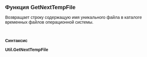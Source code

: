 <html>
<head>
<title>GetNextTempFile</title>
</head>

<body>

<p><font size="4" face="Arial"><strong>Функция GetNextTempFile</strong></font></p>

<p><font face="Arial">Возвращает строку содержащую имя уникального 
файла в каталоге временных файлов операционной системы.</font></p>

<p class="label">&nbsp;</p>

<p class="label"><font face="Arial"><b>Синтаксис</b></font></p>

<p><strong><font face="Arial">Util.GetNextTempFile</font></strong></p>

<p>&nbsp;</p>
</body>
</html>
